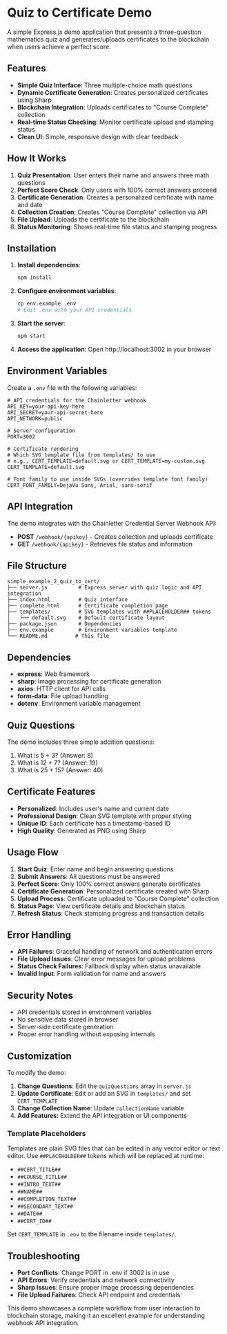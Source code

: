 # Quiz to Certificate Demo

A simple Express.js demo application that presents a three-question mathematics quiz and generates/uploads certificates to the blockchain when users achieve a perfect score.

## Features

- **Simple Quiz Interface**: Three multiple-choice math questions
- **Dynamic Certificate Generation**: Creates personalized certificates using Sharp
- **Blockchain Integration**: Uploads certificates to "Course Complete" collection
- **Real-time Status Checking**: Monitor certificate upload and stamping status
- **Clean UI**: Simple, responsive design with clear feedback

## How It Works

1. **Quiz Presentation**: User enters their name and answers three math questions
2. **Perfect Score Check**: Only users with 100% correct answers proceed
3. **Certificate Generation**: Creates a personalized certificate with name and date
4. **Collection Creation**: Creates "Course Complete" collection via API
5. **File Upload**: Uploads the certificate to the blockchain
6. **Status Monitoring**: Shows real-time file status and stamping progress

## Installation

1. **Install dependencies**:

   ```bash
   npm install
   ```

2. **Configure environment variables**:

   ```bash
   cp env.example .env
   # Edit .env with your API credentials
   ```

3. **Start the server**:

   ```bash
   npm start
   ```

4. **Access the application**:
   Open http://localhost:3002 in your browser

## Environment Variables

Create a `.env` file with the following variables:

```env
# API credentials for the Chainletter webhook
API_KEY=your-api-key-here
API_SECRET=your-api-secret-here
API_NETWORK=public

# Server configuration
PORT=3002

# Certificate rendering
# Which SVG template file from templates/ to use
# e.g., CERT_TEMPLATE=default.svg or CERT_TEMPLATE=my-custom.svg
CERT_TEMPLATE=default.svg

# Font family to use inside SVGs (overrides template font family)
CERT_FONT_FAMILY=DejaVu Sans, Arial, sans-serif
```

## API Integration

The demo integrates with the Chainletter Credential Server Webhook API:

- **POST** `/webhook/{apikey}` - Creates collection and uploads certificate
- **GET** `/webhook/{apikey}` - Retrieves file status and information

## File Structure

```
simple_example_2_quiz_to_cert/
├── server.js          # Express server with quiz logic and API integration
├── index.html         # Quiz interface
├── complete.html      # Certificate completion page
├── templates/         # SVG templates with ##PLACEHOLDER## tokens
│   └── default.svg    # Default certificate layout
├── package.json       # Dependencies
├── env.example        # Environment variables template
└── README.md         # This file
```

## Dependencies

- **express**: Web framework
- **sharp**: Image processing for certificate generation
- **axios**: HTTP client for API calls
- **form-data**: File upload handling
- **dotenv**: Environment variable management

## Quiz Questions

The demo includes three simple addition questions:

1. What is 5 + 3? (Answer: 8)
2. What is 12 + 7? (Answer: 19)
3. What is 25 + 15? (Answer: 40)

## Certificate Features

- **Personalized**: Includes user's name and current date
- **Professional Design**: Clean SVG template with proper styling
- **Unique ID**: Each certificate has a timestamp-based ID
- **High Quality**: Generated as PNG using Sharp

## Usage Flow

1. **Start Quiz**: Enter name and begin answering questions
2. **Submit Answers**: All questions must be answered
3. **Perfect Score**: Only 100% correct answers generate certificates
4. **Certificate Generation**: Personalized certificate created with Sharp
5. **Upload Process**: Certificate uploaded to "Course Complete" collection
6. **Status Page**: View certificate details and blockchain status
7. **Refresh Status**: Check stamping progress and transaction details

## Error Handling

- **API Failures**: Graceful handling of network and authentication errors
- **File Upload Issues**: Clear error messages for upload problems
- **Status Check Failures**: Fallback display when status unavailable
- **Invalid Input**: Form validation for name and answers

## Security Notes

- API credentials stored in environment variables
- No sensitive data stored in browser
- Server-side certificate generation
- Proper error handling without exposing internals

## Customization

To modify the demo:

1. **Change Questions**: Edit the `quizQuestions` array in `server.js`
2. **Update Certificate**: Edit or add an SVG in `templates/` and set `CERT_TEMPLATE`
3. **Change Collection Name**: Update `collectionName` variable
4. **Add Features**: Extend the API integration or UI components

### Template Placeholders

Templates are plain SVG files that can be edited in any vector editor or text editor. Use `##PLACEHOLDER##` tokens which will be replaced at runtime:

- `##CERT_TITLE##`
- `##COURSE_TITLE##`
- `##INTRO_TEXT##`
- `##NAME##`
- `##COMPLETION_TEXT##`
- `##SECONDARY_TEXT##`
- `##DATE##`
- `##CERT_ID##`

Set `CERT_TEMPLATE` in `.env` to the filename inside `templates/`.

## Troubleshooting

- **Port Conflicts**: Change PORT in .env if 3002 is in use
- **API Errors**: Verify credentials and network connectivity
- **Sharp Issues**: Ensure proper image processing dependencies
- **File Upload Failures**: Check API endpoint and credentials

This demo showcases a complete workflow from user interaction to blockchain storage, making it an excellent example for understanding webhook API integration.
